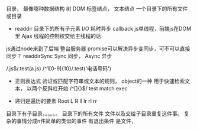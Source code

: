目录，   最像哪种数据结构  树
DOM 标签结点， 文本结点
一个目录下的所有文件或目录

- readdir 目录下的所有子元素
I/O 耗时异步 callback 
js单线程，前端js在DOM里 Ajax
线程的控制权交给主线程的话

js通过node来到了后端 整台服务器
promise可以解决异步变同步，可不可以直接同步？
readdirSync 
Sync 同步， Async 异步

/\.js$/.test(a.js)
/^1[0-9]{10}/.test('电话号码')

- 正则表达式
验证或匹配字符串或文本的规则， object的一种
用于快速检索文本， 以两个反斜杠开始 /^[]{}$/
test match exec  

- 递归是遍历的要素
    Root
  L       R
 ll lr   rl rr

 目录下有子目录，。。。。。
 目录下的所有文件
    文件以及交给子目录重复这件事。
复杂的事情分成n件简单的类似的事件
有退出条件 是文件，